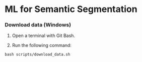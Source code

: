 # ML for Semantic Segmentation

### Download data (Windows)

1. Open a terminal with Git Bash.

2. Run the following command:

```text
bash scripts/download_data.sh
```